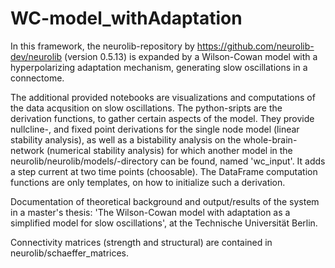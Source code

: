# WC-model_withAdaptation
In this framework, the neurolib-repository by https://github.com/neurolib-dev/neurolib (version 0.5.13) is expanded by a Wilson-Cowan model with a hyperpolarizing adaptation mechanism, generating slow oscillations in a connectome.

The additional provided notebooks are visualizations and computations of the data acqusition on slow oscillations. The python-sripts are the derivation functions, to gather certain aspects of the model. They provide nullcline-, and fixed point derivations for the single node model (linear stability analysis), as well as a bistability analysis on the whole-brain-network (numerical stability analysis) for which another model in the neurolib/neurolib/models/-directory can be found, named 'wc_input'. It adds a step current at two time points (choosable). The DataFrame computation functions are only templates, on how to initialize such a derivation.

Documentation of theoretical background and output/results of the system in a master's thesis: 'The Wilson-Cowan model with adaptation as a simplified model for slow oscillations', at the Technische Universität Berlin.

Connectivity matrices (strength and structural) are contained in neurolib/schaeffer_matrices.
